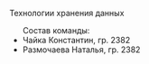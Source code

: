 Технологии хранения данных

<ul>
Состав команды:<br>
<li>Чайка Константин, гр. 2382</li>
<li>Размочаева Наталья, гр. 2382</li>
</ul>
